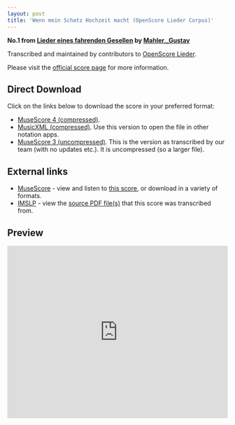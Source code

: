 ```yaml
---
layout: post
title: 'Wenn mein Schatz Hochzeit macht (OpenScore Lieder Corpus)'
---
```


__No.1 from [Lieder eines fahrenden Gesellen](https://fourscoreandmore.org/openscore/lieder/Mahler,_Gustav/Lieder_eines_fahrenden_Gesellen/) by [Mahler,_Gustav](https://fourscoreandmore.org/openscore/lieder/Mahler,_Gustav)__

Transcribed and maintained by contributors to [OpenScore Lieder].

Please visit the [official score page] for more information.

[official score page]: https://musescore.com/openscore-lieder-corpus/scores/5026266
[OpenScore Lieder]: https://musescore.com/openscore-lieder-corpus

## Direct Download

Click on the links below to download the score in your preferred format:
- [MuseScore 4 (compressed)](https://fourscoreandmore.org/openscore/lieder/Mahler,_Gustav/Lieder_eines_fahrenden_Gesellen/1_Wenn_mein_Schatz_Hochzeit_macht.mscz).
- [MusicXML (compressed)](https://fourscoreandmore.org/openscore/lieder/Mahler,_Gustav/Lieder_eines_fahrenden_Gesellen/1_Wenn_mein_Schatz_Hochzeit_macht.mxl). Use this version to open the file in other notation apps.
- [MuseScore 3 (uncompressed)](https://raw.githubusercontent.com/OpenScore/Lieder/refs/heads/main/scores/Mahler,_Gustav/Lieder_eines_fahrenden_Gesellen/1_Wenn_mein_Schatz_Hochzeit_macht/lc5026266.mscx). This is the version as transcribed by our team (with no updates etc.). It is uncompressed (so a larger file).

## External links

- [MuseScore] - view and listen to [this score][MuseScore], or download in a variety of formats.
- [IMSLP] - view the [source PDF file(s)][IMSLP] that this score was transcribed from.

[MuseScore]: https://musescore.com/score/5026266
[IMSLP]: https://imslp.org/wiki/Special:ReverseLookup/20510

## Preview

<iframe width="100%" height="394" src="https://musescore.com/openscore-lieder-corpus/scores/5026266/embed" frameborder="0" allowfullscreen allow="autoplay; fullscreen"></iframe>
